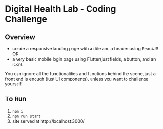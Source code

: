 # Digital Health Lab - Coding Challenge

## Overview
- create a responsive landing page with a title and a header using ReactJS
OR
- a very basic mobile login page using Flutter(just fields, a button, and an icon).

You can ignore all the functionalities and functions behind the scene, just a front end is enough (just UI components), unless you want to challenge yourself!

## To Run
1. `npm i`
2. `npm run start`
3. site served at http://localhost:3000/